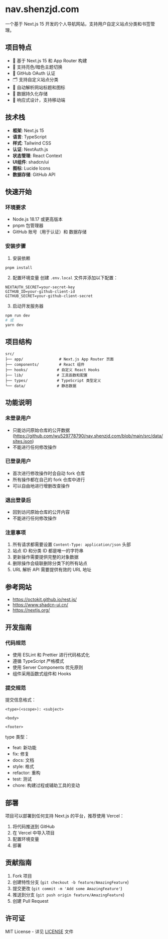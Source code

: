 # nav.shenzjd.com

一个基于 Next.js 15 开发的个人导航网站，支持用户自定义站点分类和书签管理。

## 项目特点

- 🚀 基于 Next.js 15 和 App Router 构建
- 🎨 支持亮色/暗色主题切换
- 🔐 GitHub OAuth 认证
- 🗂️ 支持自定义站点分类
- 🔗 自动解析网站标题和图标
- 💾 数据持久化存储
- 📱 响应式设计，支持移动端

## 技术栈

- **框架**: Next.js 15
- **语言**: TypeScript
- **样式**: Tailwind CSS
- **认证**: NextAuth.js
- **状态管理**: React Context
- **UI组件**: shadcn/ui
- **图标**: Lucide Icons
- **数据存储**: GitHub API

## 快速开始

### 环境要求

- Node.js 18.17 或更高版本
- pnpm 包管理器
- GitHub 账号（用于认证）和 数据存储

### 安装步骤

1. 安装依赖

```bash
pnpm install
```

2. 配置环境变量
创建 `.env.local` 文件并添加以下配置：

```env
NEXTAUTH_SECRET=your-secret-key
GITHUB_ID=your-github-client-id
GITHUB_SECRET=your-github-client-secret
```

3. 启动开发服务器

```bash
npm run dev
# 或
yarn dev
```

## 项目结构

```shell
src/
├── app/                # Next.js App Router 页面
├── components/         # React 组件
├── hooks/             # 自定义 React Hooks
├── lib/               # 工具函数和配置
├── types/             # TypeScript 类型定义
└── data/              # 静态数据
```

## 功能说明

### 未登录用户

- 只能访问原始仓库的公开数据(<https://github.com/wu529778790/nav.shenzjd.com/blob/main/src/data/sites.json>)
- 不能进行任何修改操作

### 已登录用户

- 首次进行修改操作时会自动 fork 仓库
- 所有操作都在自己的 fork 仓库中进行
- 可以自由地进行增删改查操作

### 退出登录后

- 回到访问原始仓库的公开内容
- 不能进行任何修改操作

### 注意事项

1. 所有请求都需要设置 `Content-Type: application/json` 头部
2. 站点 ID 和分类 ID 都是唯一的字符串
3. 更新操作需要提供完整的对象数据
4. 删除操作会级联删除分类下的所有站点
5. URL 解析 API 需要提供有效的 URL 地址

## 参考网站

- <https://octokit.github.io/rest.js/>
- <https://www.shadcn-ui.cn/>
- <https://nextjs.org/>

## 开发指南

### 代码规范

- 使用 ESLint 和 Prettier 进行代码格式化
- 遵循 TypeScript 严格模式
- 使用 Server Components 优先原则
- 组件采用函数式组件和 Hooks

### 提交规范

提交信息格式：

```
<type>(<scope>): <subject>

<body>

<footer>
```

type 类型：

- feat: 新功能
- fix: 修复
- docs: 文档
- style: 格式
- refactor: 重构
- test: 测试
- chore: 构建过程或辅助工具的变动

## 部署

项目可以部署到任何支持 Next.js 的平台，推荐使用 Vercel：

1. 将代码推送到 GitHub
2. 在 Vercel 中导入项目
3. 配置环境变量
4. 部署

## 贡献指南

1. Fork 项目
2. 创建特性分支 (`git checkout -b feature/AmazingFeature`)
3. 提交更改 (`git commit -m 'Add some AmazingFeature'`)
4. 推送到分支 (`git push origin feature/AmazingFeature`)
5. 创建 Pull Request

## 许可证

MIT License - 详见 [LICENSE](LICENSE) 文件
